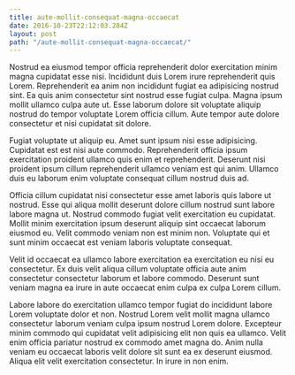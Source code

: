 ```yaml
---
title: aute-mollit-consequat-magna-occaecat
date: 2016-10-23T22:12:03.284Z
layout: post
path: "/aute-mollit-consequat-magna-occaecat/"
---
```


Nostrud ea eiusmod tempor officia reprehenderit dolor exercitation minim magna cupidatat esse nisi. Incididunt duis Lorem irure reprehenderit quis Lorem. Reprehenderit ea anim non incididunt fugiat ea adipisicing nostrud sint. Ea quis anim consectetur sint nostrud esse fugiat culpa. Magna ipsum mollit ullamco culpa aute ut. Esse laborum dolore sit voluptate aliquip nostrud do tempor voluptate Lorem officia cillum. Aute tempor aute dolore consectetur et nisi cupidatat sit dolore.

Fugiat voluptate ut aliquip eu. Amet sunt ipsum nisi esse adipisicing. Cupidatat est est nisi aute commodo. Reprehenderit officia ipsum exercitation proident ullamco quis enim et reprehenderit. Deserunt nisi proident ipsum cillum reprehenderit ullamco veniam est qui anim. Ullamco duis eu laborum enim voluptate consequat cillum nostrud duis ad.

Officia cillum cupidatat nisi consectetur esse amet laboris quis labore ut nostrud. Esse qui aliqua mollit deserunt dolore cillum nostrud sunt labore labore magna ut. Nostrud commodo fugiat velit exercitation eu cupidatat. Mollit minim exercitation ipsum deserunt aliquip sint occaecat laborum eiusmod eu. Velit commodo veniam non est minim non. Voluptate qui et sunt minim occaecat est veniam laboris voluptate consequat.

Velit id occaecat ea ullamco labore exercitation ea exercitation eu nisi eu consectetur. Ex duis velit aliqua cillum voluptate officia aute anim consectetur consectetur laborum et labore commodo. Deserunt sunt veniam magna ea irure in aute occaecat enim culpa ex culpa Lorem cillum.

Labore labore do exercitation ullamco tempor fugiat do incididunt labore Lorem voluptate dolor et non. Nostrud Lorem velit mollit magna ullamco consectetur laborum veniam culpa ipsum nostrud Lorem dolore. Excepteur minim commodo qui cupidatat velit adipisicing elit non quis ea ullamco. Velit enim officia pariatur nostrud ex commodo amet magna do. Anim nulla veniam eu occaecat laboris velit dolore sit sunt ea ex deserunt eiusmod. Aliqua elit velit exercitation consectetur. In irure in non enim.